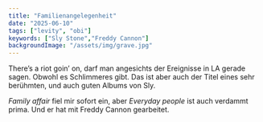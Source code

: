 ```yaml
---
title: "Familienangelegenheit"
date: "2025-06-10"
tags: ["levity", "obi"]
keywords: ["Sly Stone","Freddy Cannon"]
backgroundImage: "/assets/img/grave.jpg"
---
```

There’s a riot goin’ on, darf man angesichts der Ereignisse in LA gerade sagen. Obwohl es Schlimmeres gibt. 
Das ist aber auch der Titel eines sehr berühmten, und auch guten Albums von Sly.

*Family affair* fiel mir sofort ein, aber *Everyday people* ist auch verdammt prima. Und er hat mit Freddy Cannon gearbeitet.